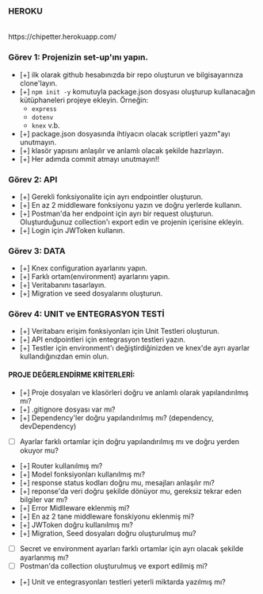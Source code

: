 ### HEROKU
<br>
https://chipetter.herokuapp.com/
</br>


### Görev 1: Projenizin set-up'ını yapın.

- [+] ilk olarak github hesabınızda bir repo oluşturun ve bilgisayarınıza clone'layın.
- [+] `npm init -y` komutuyla package.json dosyası oluşturup kullanacağın kütüphaneleri projeye ekleyin.
  Örneğin:
  - `express`
  - `dotenv`
  - `knex` v.b.
- [+] package.json dosyasında ihtiyacın olacak scriptleri yazm"ayı unutmayın.
- [+] klasör yapısını anlaşılır ve anlamlı olacak şekilde hazırlayın.
- [+] Her adımda commit atmayı unutmayın!!

### Görev 2: API

- [+] Gerekli fonksiyonalite için ayrı endpointler oluşturun.
- [+] En az 2 middleware fonksiyonu yazın ve doğru yerlerde kullanın.
- [+] Postman'da her endpoint için ayrı bir request oluşturun. Oluşturduğunuz collection'ı export edin ve projenin içerisine ekleyin.
- [+] Login için JWToken kullanın.

### Görev 3: DATA

- [+] Knex configuration ayarlarını yapın.
- [+] Farklı ortam(environment) ayarlarını yapın.
- [+] Veritabanını tasarlayın.
- [+] Migration ve seed dosyalarını oluşturun.

### Görev 4: UNIT ve ENTEGRASYON TESTİ

- [+] Veritabanı erişim fonksiyonları için Unit Testleri oluşturun.
- [+] API endpointleri için entegrasyon testleri yazın.
- [+] Testler için environment'ı değiştirdiğinizden ve knex'de ayrı ayarlar kullandığınızdan emin olun.

#### PROJE DEĞERLENDİRME KRİTERLERİ:

- [+] Proje dosyaları ve klasörleri doğru ve anlamlı olarak yapılandırılmış mı?
- [+] .gitignore dosyası var mı?
- [+] Dependency'ler doğru yapılandırılmış mı? (dependency, devDependency)
- [ ] Ayarlar farklı ortamlar için doğru yapılandırılmış mı ve doğru yerden okuyor mu?
- [+] Router kullanılmış mı?
- [+] Model fonksiyonları kullanılmış mı?
- [+] response status kodları doğru mu, mesajları anlaşılır mı?
- [+] reponse'da veri doğru şekilde dönüyor mu, gereksiz tekrar eden bilgiler var mı?
- [+] Error Midlleware eklenmiş mi?
- [+] En az 2 tane middleware fonskiyonu eklenmiş mi?
- [+] JWToken doğru kullanılmış mı?
- [+] Migration, Seed dosyaları doğru oluşturulmuş mu?
- [ ] Secret ve environment ayarları farklı ortamlar için ayrı olacak şekilde ayarlanmış mı?
- [ ] Postman'da collection oluşturulmuş ve export edilmiş mi?
- [+] Unit ve entegrasyonları testleri yeterli miktarda yazılmış mı?
